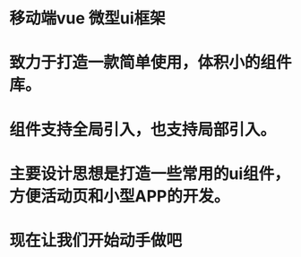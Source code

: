 # 移动端vue 微型ui框架
# 致力于打造一款简单使用，体积小的组件库。
# 组件支持全局引入，也支持局部引入。
# 主要设计思想是打造一些常用的ui组件，方便活动页和小型APP的开发。
# 现在让我们开始动手做吧
